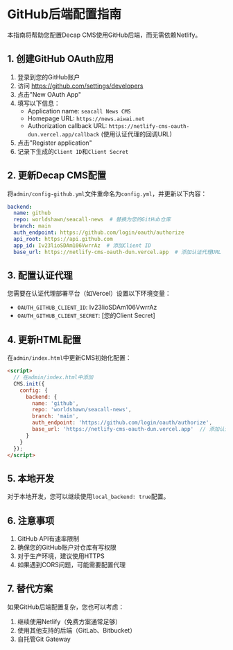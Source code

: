 # GitHub后端配置指南

本指南将帮助您配置Decap CMS使用GitHub后端，而无需依赖Netlify。

## 1. 创建GitHub OAuth应用

1. 登录到您的GitHub账户
2. 访问 https://github.com/settings/developers
3. 点击"New OAuth App"
4. 填写以下信息：
   - Application name: `seacall News CMS`
   - Homepage URL: `https://news.aiwai.net`
   - Authorization callback URL: `https://netlify-cms-oauth-dun.vercel.app/callback` (使用认证代理的回调URL)
5. 点击"Register application"
6. 记录下生成的`Client ID`和`Client Secret`

## 2. 更新Decap CMS配置

将`admin/config-github.yml`文件重命名为`config.yml`，并更新以下内容：

```yaml
backend:
  name: github
  repo: worldshawn/seacall-news  # 替换为您的GitHub仓库
  branch: main
  auth_endpoint: https://github.com/login/oauth/authorize
  api_root: https://api.github.com
  app_id: Iv23lioSDAm106VwrrAz  # 添加Client ID
  base_url: https://netlify-cms-oauth-dun.vercel.app  # 添加认证代理URL
```

## 3. 配置认证代理

您需要在认证代理部署平台（如Vercel）设置以下环境变量：
- `OAUTH_GITHUB_CLIENT_ID`: Iv23lioSDAm106VwrrAz
- `OAUTH_GITHUB_CLIENT_SECRET`: [您的Client Secret]

## 4. 更新HTML配置

在`admin/index.html`中更新CMS初始化配置：

```html
<script>
  // 在admin/index.html中添加
  CMS.init({
    config: {
      backend: {
        name: 'github',
        repo: 'worldshawn/seacall-news',
        branch: 'main',
        auth_endpoint: 'https://github.com/login/oauth/authorize',
        base_url: 'https://netlify-cms-oauth-dun.vercel.app'  // 添加认证代理URL
      }
    }
  });
</script>
```

## 5. 本地开发

对于本地开发，您可以继续使用`local_backend: true`配置。

## 6. 注意事项

1. GitHub API有速率限制
2. 确保您的GitHub账户对仓库有写权限
3. 对于生产环境，建议使用HTTPS
4. 如果遇到CORS问题，可能需要配置代理

## 7. 替代方案

如果GitHub后端配置复杂，您也可以考虑：

1. 继续使用Netlify（免费方案通常足够）
2. 使用其他支持的后端（GitLab、Bitbucket）
3. 自托管Git Gateway
